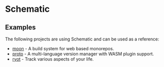 # Schematic

## Examples

The following projects are using Schematic and can be used as a reference:

- [moon](https://github.com/moonrepo/moon/tree/master/nextgen/config) - A build system for web based
  monorepos.
- [proto](https://github.com/moonrepo/proto/blob/master/crates/core/src/proto_config.rs) - A
  multi-language version manager with WASM plugin support.
- [ryot](https://github.com/IgnisDa/ryot/blob/main/libs/config/src/lib.rs) - Track various aspects
  of your life.
